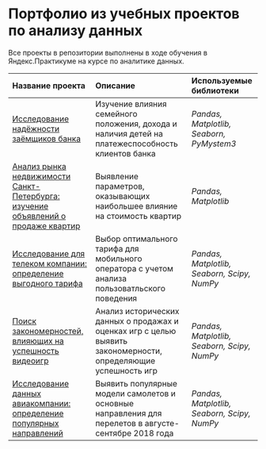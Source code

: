 # Портфолио из учебных проектов по анализу данных

Все проекты в репозитории выполнены в ходе обучения в Яндекс.Практикуме на курсе по аналитике данных.

| Название проекта | Описание | Используемые библиотеки | 
| :---------------------- | :---------------------- | :---------------------- |
| [ Исследование надёжности заёмщиков банка](credit-score) | Изучение влияния семейного положения, дохода и наличия детей на платежеспособность клиентов банка| *Pandas, Matplotlib, Seaborn, PyMystem3*|
| [ Анализ рынка недвижимости Санкт-Петербурга: изучение объявлений о продаже квартир](realty-cost) | Выявление параметров, оказывающих наибольшее влияние на стоимость квартир| *Pandas, Matplotlib*|
| [ Исследование для телеком компании: определение выгодного тарифа](mobile-tariffs) | Выбор оптимального тарифа для мобильного оператора с учетом анализа пользоватльского поведения | *Pandas, Matplotlib, Seaborn, Scipy, NumPy*|
| [ Поиск закономерностей, влияющих на успешность видеоигр](games-platforms-popularity) | Анализ исторических данных о продажах и оценках игр с целью выявить закономерности, определяющие успешность игр| *Pandas, Matplotlib, Seaborn, Scipy, NumPy*|
 [  Исследование данных авиакомпании: определение популярных направлений](flights-directions) | Выявить популярные модели самолетов и основные направления для перелетов в августе-сентябре 2018 года| *Pandas, Matplotlib, Seaborn, Scipy, NumPy*|  
